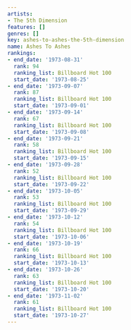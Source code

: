 ```yaml
---
artists:
- The 5th Dimension
features: []
genres: []
key: ashes-to-ashes-the-5th-dimension
name: Ashes To Ashes
rankings:
- end_date: '1973-08-31'
  rank: 94
  ranking_list: Billboard Hot 100
  start_date: '1973-08-25'
- end_date: '1973-09-07'
  rank: 87
  ranking_list: Billboard Hot 100
  start_date: '1973-09-01'
- end_date: '1973-09-14'
  rank: 67
  ranking_list: Billboard Hot 100
  start_date: '1973-09-08'
- end_date: '1973-09-21'
  rank: 58
  ranking_list: Billboard Hot 100
  start_date: '1973-09-15'
- end_date: '1973-09-28'
  rank: 52
  ranking_list: Billboard Hot 100
  start_date: '1973-09-22'
- end_date: '1973-10-05'
  rank: 53
  ranking_list: Billboard Hot 100
  start_date: '1973-09-29'
- end_date: '1973-10-12'
  rank: 54
  ranking_list: Billboard Hot 100
  start_date: '1973-10-06'
- end_date: '1973-10-19'
  rank: 66
  ranking_list: Billboard Hot 100
  start_date: '1973-10-13'
- end_date: '1973-10-26'
  rank: 63
  ranking_list: Billboard Hot 100
  start_date: '1973-10-20'
- end_date: '1973-11-02'
  rank: 61
  ranking_list: Billboard Hot 100
  start_date: '1973-10-27'
---
```


